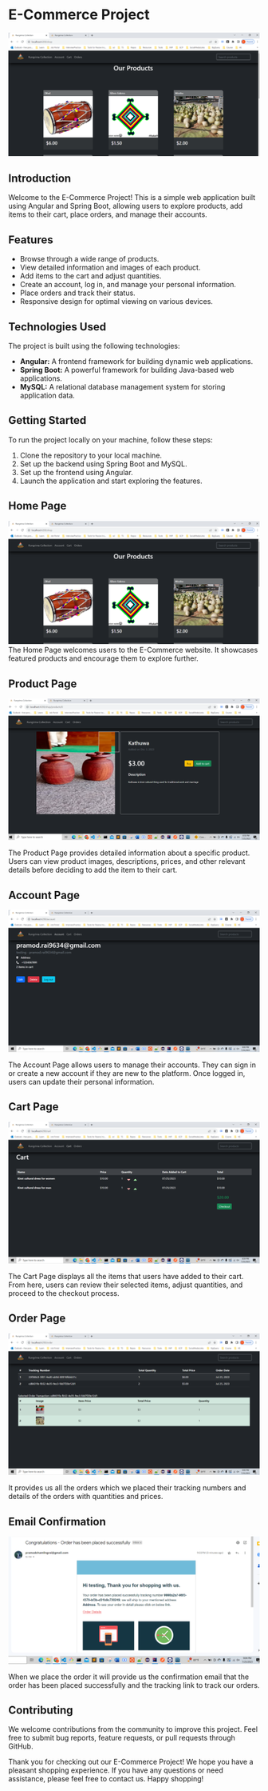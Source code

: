 # E-Commerce Project

![](images/Capture1.PNG)

## Introduction

Welcome to the E-Commerce Project! This is a simple web application built using Angular and Spring Boot, allowing users to explore products, add items to their cart, place orders, and manage their accounts.

## Features

- Browse through a wide range of products.
- View detailed information and images of each product.
- Add items to the cart and adjust quantities.
- Create an account, log in, and manage your personal information.
- Place orders and track their status.
- Responsive design for optimal viewing on various devices.

## Technologies Used

The project is built using the following technologies:

- **Angular:** A frontend framework for building dynamic web applications.
- **Spring Boot:** A powerful framework for building Java-based web applications.
- **MySQL:** A relational database management system for storing application data.

## Getting Started

To run the project locally on your machine, follow these steps:

1. Clone the repository to your local machine.
2. Set up the backend using Spring Boot and MySQL.
3. Set up the frontend using Angular.
4. Launch the application and start exploring the features.

## Home Page
![](images/Capture1.PNG)
The Home Page welcomes users to the E-Commerce website. It showcases featured products and encourage them to explore further.

## Product Page

![](images/Capture2.PNG)

The Product Page provides detailed information about a specific product. Users can view product images, descriptions, prices, and other relevant details before deciding to add the item to their cart.

## Account Page

![](images/Capture4.PNG)

The Account Page allows users to manage their accounts. They can sign in or create a new account if they are new to the platform. Once logged in, users can update their personal information.

## Cart Page

![](images/Capture3.PNG)

The Cart Page displays all the items that users have added to their cart. From here, users can review their selected items, adjust quantities, and proceed to the checkout process.

## Order Page

![](images/Capture5.PNG)

It provides us all the orders which we placed their tracking numbers and details of the orders with quantities and prices.

## Email Confirmation

![](images/Capture6.PNG)

When we place the order it will provide us the confirmation email that the order has been placed successfully and the tracking link to track our orders.

## Contributing

We welcome contributions from the community to improve this project. Feel free to submit bug reports, feature requests, or pull requests through GitHub.


Thank you for checking out our E-Commerce Project! We hope you have a pleasant shopping experience. If you have any questions or need assistance, please feel free to contact us. Happy shopping!
